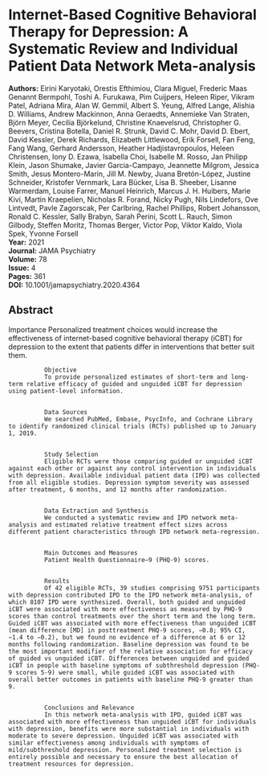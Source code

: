 # Internet-Based Cognitive Behavioral Therapy for Depression: A Systematic Review and Individual Patient Data Network Meta-analysis

**Authors:** Eirini Karyotaki, Orestis Efthimiou, Clara Miguel, Frederic Maas Genannt Bermpohl, Toshi A. Furukawa, Pim Cuijpers, Heleen Riper, Vikram Patel, Adriana Mira, Alan W. Gemmil, Albert S. Yeung, Alfred Lange, Alishia D. Williams, Andrew Mackinnon, Anna Geraedts, Annemieke Van Straten, Björn Meyer, Cecilia Björkelund, Christine Knaevelsrud, Christopher G. Beevers, Cristina Botella, Daniel R. Strunk, David C. Mohr, David D. Ebert, David Kessler, Derek Richards, Elizabeth Littlewood, Erik Forsell, Fan Feng, Fang Wang, Gerhard Andersson, Heather Hadjistavropoulos, Heleen Christensen, Iony D. Ezawa, Isabella Choi, Isabelle M. Rosso, Jan Philipp Klein, Jason Shumake, Javier Garcia-Campayo, Jeannette Milgrom, Jessica Smith, Jesus Montero-Marin, Jill M. Newby, Juana Bretón-López, Justine Schneider, Kristofer Vernmark, Lara Bücker, Lisa B. Sheeber, Lisanne Warmerdam, Louise Farrer, Manuel Heinrich, Marcus J. H. Huibers, Marie Kivi, Martin Kraepelien, Nicholas R. Forand, Nicky Pugh, Nils Lindefors, Ove Lintvedt, Pavle Zagorscak, Per Carlbring, Rachel Phillips, Robert Johansson, Ronald C. Kessler, Sally Brabyn, Sarah Perini, Scott L. Rauch, Simon Gilbody, Steffen Moritz, Thomas Berger, Victor Pop, Viktor Kaldo, Viola Spek, Yvonne Forsell  
**Year:** 2021  
**Journal:** JAMA Psychiatry  
**Volume:** 78  
**Issue:** 4  
**Pages:** 361  
**DOI:** 10.1001/jamapsychiatry.2020.4364  

## Abstract
Importance
              Personalized treatment choices would increase the effectiveness of internet-based cognitive behavioral therapy (iCBT) for depression to the extent that patients differ in interventions that better suit them.
            
            
              Objective
              To provide personalized estimates of short-term and long-term relative efficacy of guided and unguided iCBT for depression using patient-level information.
            
            
              Data Sources
              We searched PubMed, Embase, PsycInfo, and Cochrane Library to identify randomized clinical trials (RCTs) published up to January 1, 2019.
            
            
              Study Selection
              Eligible RCTs were those comparing guided or unguided iCBT against each other or against any control intervention in individuals with depression. Available individual patient data (IPD) was collected from all eligible studies. Depression symptom severity was assessed after treatment, 6 months, and 12 months after randomization.
            
            
              Data Extraction and Synthesis
              We conducted a systematic review and IPD network meta-analysis and estimated relative treatment effect sizes across different patient characteristics through IPD network meta-regression.
            
            
              Main Outcomes and Measures
              Patient Health Questionnaire–9 (PHQ-9) scores.
            
            
              Results
              Of 42 eligible RCTs, 39 studies comprising 9751 participants with depression contributed IPD to the IPD network meta-analysis, of which 8107 IPD were synthesized. Overall, both guided and unguided iCBT were associated with more effectiveness as measured by PHQ-9 scores than control treatments over the short term and the long term. Guided iCBT was associated with more effectiveness than unguided iCBT (mean difference [MD] in posttreatment PHQ-9 scores, −0.8; 95% CI, −1.4 to −0.2), but we found no evidence of a difference at 6 or 12 months following randomization. Baseline depression was found to be the most important modifier of the relative association for efficacy of guided vs unguided iCBT. Differences between unguided and guided iCBT in people with baseline symptoms of subthreshold depression (PHQ-9 scores 5-9) were small, while guided iCBT was associated with overall better outcomes in patients with baseline PHQ-9 greater than 9.
            
            
              Conclusions and Relevance
              In this network meta-analysis with IPD, guided iCBT was associated with more effectiveness than unguided iCBT for individuals with depression, benefits were more substantial in individuals with moderate to severe depression. Unguided iCBT was associated with similar effectiveness among individuals with symptoms of mild/subthreshold depression. Personalized treatment selection is entirely possible and necessary to ensure the best allocation of treatment resources for depression.

